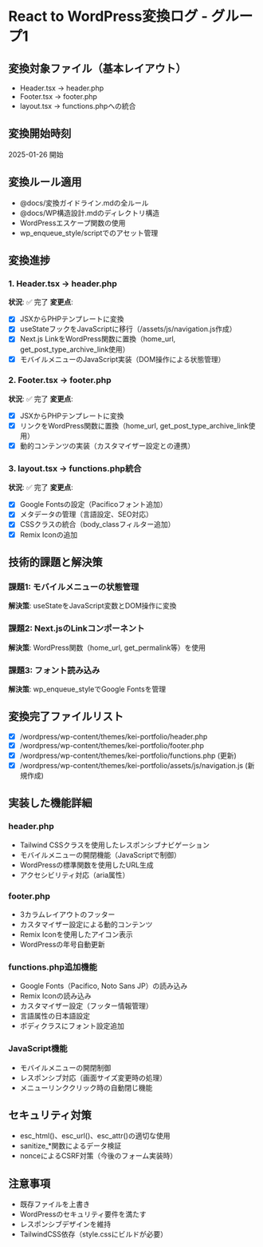 # React to WordPress変換ログ - グループ1

## 変換対象ファイル（基本レイアウト）
- Header.tsx → header.php
- Footer.tsx → footer.php  
- layout.tsx → functions.phpへの統合

## 変換開始時刻
2025-01-26 開始

## 変換ルール適用
- @docs/変換ガイドライン.mdの全ルール
- @docs/WP構造設計.mdのディレクトリ構造
- WordPressエスケープ関数の使用
- wp_enqueue_style/scriptでのアセット管理

## 変換進捗

### 1. Header.tsx → header.php
**状況**: ✅ 完了
**変更点**: 
- [x] JSXからPHPテンプレートに変換
- [x] useStateフックをJavaScriptに移行（/assets/js/navigation.js作成）
- [x] Next.js LinkをWordPress関数に置換（home_url, get_post_type_archive_link使用）
- [x] モバイルメニューのJavaScript実装（DOM操作による状態管理）

### 2. Footer.tsx → footer.php
**状況**: ✅ 完了
**変更点**:
- [x] JSXからPHPテンプレートに変換
- [x] リンクをWordPress関数に置換（home_url, get_post_type_archive_link使用）
- [x] 動的コンテンツの実装（カスタマイザー設定との連携）

### 3. layout.tsx → functions.php統合
**状況**: ✅ 完了
**変更点**:
- [x] Google Fontsの設定（Pacificoフォント追加）
- [x] メタデータの管理（言語設定、SEO対応）
- [x] CSSクラスの統合（body_classフィルター追加）
- [x] Remix Iconの追加

## 技術的課題と解決策

### 課題1: モバイルメニューの状態管理
**解決策**: useStateをJavaScript変数とDOM操作に変換

### 課題2: Next.jsのLinkコンポーネント
**解決策**: WordPress関数（home_url, get_permalink等）を使用

### 課題3: フォント読み込み
**解決策**: wp_enqueue_styleでGoogle Fontsを管理

## 変換完了ファイルリスト
- [x] /wordpress/wp-content/themes/kei-portfolio/header.php
- [x] /wordpress/wp-content/themes/kei-portfolio/footer.php
- [x] /wordpress/wp-content/themes/kei-portfolio/functions.php (更新)
- [x] /wordpress/wp-content/themes/kei-portfolio/assets/js/navigation.js (新規作成)

## 実装した機能詳細

### header.php
- Tailwind CSSクラスを使用したレスポンシブナビゲーション
- モバイルメニューの開閉機能（JavaScriptで制御）
- WordPressの標準関数を使用したURL生成
- アクセシビリティ対応（aria属性）

### footer.php
- 3カラムレイアウトのフッター
- カスタマイザー設定による動的コンテンツ
- Remix Iconを使用したアイコン表示
- WordPressの年号自動更新

### functions.php追加機能
- Google Fonts（Pacifico, Noto Sans JP）の読み込み
- Remix Iconの読み込み
- カスタマイザー設定（フッター情報管理）
- 言語属性の日本語設定
- ボディクラスにフォント設定追加

### JavaScript機能
- モバイルメニューの開閉制御
- レスポンシブ対応（画面サイズ変更時の処理）
- メニューリンククリック時の自動閉じ機能

## セキュリティ対策
- esc_html()、esc_url()、esc_attr()の適切な使用
- sanitize_*関数によるデータ検証
- nonceによるCSRF対策（今後のフォーム実装時）

## 注意事項
- 既存ファイルを上書き
- WordPressのセキュリティ要件を満たす
- レスポンシブデザインを維持
- TailwindCSS依存（style.cssにビルドが必要）